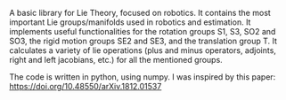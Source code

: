 A basic library for Lie Theory, focused on robotics. It contains the most important Lie groups/manifolds used in robotics and estimation. It implements useful functionalities for the rotation groups S1, S3, SO2 and SO3, the rigid motion groups SE2 and SE3, and the translation group T. It calculates a variety of lie operations (plus and minus operators, adjoints, right and left jacobians, etc.) for all the mentioned groups.

The code is written in python, using numpy. I was inspired by this paper: https://doi.org/10.48550/arXiv.1812.01537

